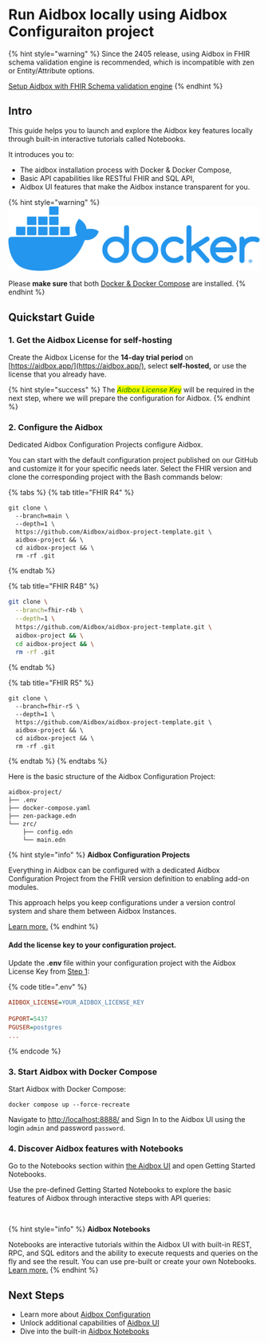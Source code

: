 # Run Aidbox locally using Aidbox Configuraiton project

{% hint style="warning" %}
Since the 2405 release, using Aidbox in FHIR schema validation engine is recommended, which is incompatible with zen or Entity/Attribute options.

[Setup Aidbox with FHIR Schema validation engine](broken-reference)
{% endhint %}

## Intro

This guide helps you to launch and explore the Aidbox key features locally through built-in interactive tutorials called Notebooks.

It introduces you to:

* The aidbox installation process with Docker & Docker Compose,
* Basic API capabilities like RESTful FHIR and SQL API,
* Aidbox UI features that make the Aidbox instance transparent for you.

{% hint style="warning" %}
<img src="./docker.png" alt="" data-size="original">

Please **make sure** that both [Docker & Docker Compose](https://docs.docker.com/engine/install/) are installed.
{% endhint %}

## Quickstart Guide

### 1. Get the Aidbox License for self-hosting

Create the Aidbox License for the **14-day trial period** on [https://aidbox.app/](https://aidbox.app/), select **self-hosted,** or use the license that you already have.

{% hint style="success" %}
The _<mark style="color:green;background-color:yellow;">Aidbox License Key</mark>_ will be required in the next step, where we will prepare the configuration for Aidbox.
{% endhint %}

### 2. Configure the Aidbox

Dedicated Aidbox Configuration Projects configure Aidbox.

You can start with the default configuration project published on our GitHub and customize it for your specific needs later. Select the FHIR version and clone the corresponding project with the Bash commands below:

{% tabs %}
{% tab title="FHIR R4" %}
```shell
git clone \
  --branch=main \
  --depth=1 \
  https://github.com/Aidbox/aidbox-project-template.git \
  aidbox-project && \
  cd aidbox-project && \
  rm -rf .git
```
{% endtab %}

{% tab title="FHIR R4B" %}
```sh
git clone \
  --branch=fhir-r4b \
  --depth=1 \
  https://github.com/Aidbox/aidbox-project-template.git \
  aidbox-project && \
  cd aidbox-project && \
  rm -rf .git
```
{% endtab %}

{% tab title="FHIR R5" %}
```shell
git clone \
  --branch=fhir-r5 \
  --depth=1 \
  https://github.com/Aidbox/aidbox-project-template.git \
  aidbox-project && \
  cd aidbox-project && \
  rm -rf .git
```
{% endtab %}
{% endtabs %}

Here is the basic structure of the Aidbox Configuration Project:

```
aidbox-project/
├── .env
├── docker-compose.yaml
├── zen-package.edn
└── zrc/
    ├── config.edn
    └── main.edn
```

{% hint style="info" %}
**Aidbox Configuration Projects**

Everything in Aidbox can be configured with a dedicated Aidbox Configuration Project from the FHIR version definition to enabling add-on modules.

This approach helps you keep configurations under a version control system and share them between Aidbox Instances.

[Learn more.](./)
{% endhint %}

#### Add the license key to your configuration project.

Update the **.env** file within your configuration project with the Aidbox License Key from [Step 1](run-aidbox-locally-using-aidbox-configuraiton-project.md#1.-get-the-aidbox-license-with-a-self-hosting-option):

{% code title=".env" %}
```ini
AIDBOX_LICENSE=YOUR_AIDBOX_LICENSE_KEY

PGPORT=5437
PGUSER=postgres
...
```
{% endcode %}

### 3. Start Aidbox with Docker Compose

Start Aidbox with Docker Compose:

```shell
docker compose up --force-recreate
```

Navigate to [http://localhost:8888/](http://localhost:8888/) and Sign In to the Aidbox UI using the login `admin` and password `password`.

### 4. Discover Aidbox features with Notebooks

Go to the Notebooks section within [the Aidbox UI](../../../../overview/aidbox-ui/README.md) and open Getting Started Notebooks.

Use the pre-defined Getting Started Notebooks to explore the basic features of Aidbox through interactive steps with API queries:

<figure><img src="../../../../../.gitbook/assets/notebooks.png" alt=""><figcaption></figcaption></figure>

{% hint style="info" %}
**Aidbox Notebooks**

Notebooks are interactive tutorials within the Aidbox UI with built-in REST, RPC, and SQL editors and the ability to execute requests and queries on the fly and see the result. You can use pre-built or create your own Notebooks. [Learn more.](broken-reference)
{% endhint %}

## Next Steps

* Learn more about [Aidbox Configuration](./)
* Unlock additional capabilities of [Aidbox UI](../../../../overview/aidbox-ui/README.md)
* Dive into the built-in [Aidbox Notebooks](broken-reference)
